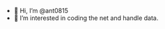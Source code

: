 - 👋 Hi, I’m @ant0815
- 👀 I’m interested in coding the net and handle data.


<!---
ant0815/ant0815 is a ✨ special ✨ repository because its `README.md` (this file) appears on your GitHub profile.
You can click the Preview link to take a look at your changes.
--->
